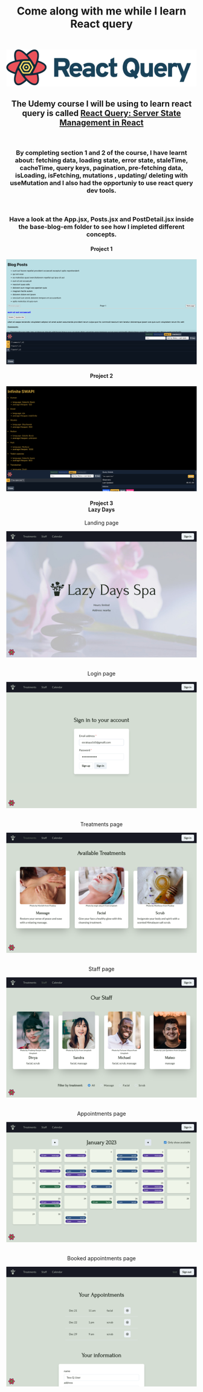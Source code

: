 <h1 align="center">Come along with me while I learn React query </h1>
<br>
<p align="center">
 <img src= '/Images/React_Query_Logo.png'/>

<h2 align="center">
 The Udemy course I will be using to learn react query is called 
 <a href= 'https://www.udemy.com/course/learn-react-query/?couponCode=REACT-QUERY-GITHUB'>React Query: Server State Management in React</a>
 </h2>
</p>

<br>
<h3 align="center">By completing section 1 and 2 of the course, I have learnt about: fetching data, loading state, error state, staleTime, cacheTime, query keys, pagination, pre-fetching data, isLoading, isFetching, mutations , updating/ deleting with useMutation and I also had the opportuniy to use react query dev tools.
</h3>

<br>
<h3 align="center"> Have a look at the App.jsx, Posts.jsx and PostDetail.jsx inside the base-blog-em folder to see how I impleted different concepts.
</h3>

<div align="center">
<h4>Project 1 </h4>
 <img src= '/Images/Project_1_screenshot.png'/>
</div>

<div align="center">
<h4>Project 2 </h4>
 <img src= '/Images/Project_2_screenshot.png'/>
</div>

<div align="center">
<h4>Project 3 <br>Lazy Days </h4>
<p>Landing page </p>
 <img src= '/Images/Lazy_days_screenshots/Landing-page.png'/>
</div>

<br>

<div align="center">
<p>Login page </p>
 <img src= '/Images/Lazy_days_screenshots/Login-page.png'/>
</div>

<br>
<div align="center">
<p>Treatments page </p>
 <img src= '/Images/Lazy_days_screenshots/Treatments-page.png'/>
</div>

<br>
<div align="center">
<p>Staff page </p>
 <img src= '/Images/Lazy_days_screenshots/Staff-page.png'/>
</div>

<br>

<div align="center">
<p>Appointments page </p>
 <img src= '/Images/Lazy_days_screenshots/Available appointments-page.png'/>
</div>

<br>

<div align="center">
<p>Booked appointments page </p>
 <img src= '/Images/Lazy_days_screenshots/Booked-appointments-page.png'/>
</div>